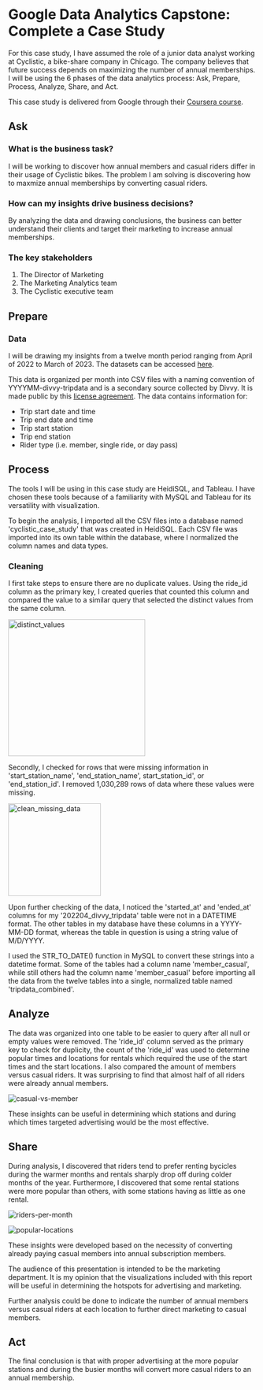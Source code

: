 # Google Data Analytics Capstone: Complete a Case Study

For this case study, I have assumed the role of a junior data analyst working at Cyclistic, a bike-share company in Chicago. The company believes that future success depends on maximizing the number of annual memberships. I will be using the 6 phases of the data analytics process: Ask, Prepare, Process, Analyze, Share, and Act.

This case study is delivered from Google through their [Coursera course](https://www.coursera.org/programs/career-academy-alumni-yzapn/professional-certificates/google-data-analytics).

## Ask

### What is the business task?

I will be working to discover how annual members and casual riders differ in their usage of Cyclistic bikes. The problem I am solving is discovering how to maxmize annual memberships by converting casual riders.

### How can my insights drive business decisions?

By analyzing the data and drawing conclusions, the business can better understand their clients and target their marketing to increase annual memberships.

### The key stakeholders

1. The Director of Marketing
2. The Marketing Analytics team
3. The Cyclistic executive team

## Prepare

### Data

I will be drawing my insights from a twelve month period ranging from April of 2022 to March of 2023. The datasets can be accessed [here](https://divvy-tripdata.s3.amazonaws.com/index.html).

This data is organized per month into CSV files with a naming convention of YYYYMM-divvy-tripdata and is a secondary source collected by Divvy. It is made public by this [license agreement](https://ride.divvybikes.com/data-license-agreement). The data contains information for:

- Trip start date and time
- Trip end date and time
- Trip start station
- Trip end station
- Rider type (i.e. member, single ride, or day pass)

## Process

The tools I will be using in this case study are HeidiSQL, and Tableau. I have chosen these tools because of a familiarity with MySQL and Tableau for its versatility with visualization.

To begin the analysis, I imported all the CSV files into a database named 'cyclistic_case_study' that was created in HeidiSQL. Each CSV file was imported into its own table within the database, where I normalized the column names and data types.

### Cleaning

I first take steps to ensure there are no duplicate values. Using the ride_id column as the primary key, I created queries that counted this column and compared the value to a similar query that selected the distinct values from the same column.

<img width="278" alt="distinct_values" src="https://github.com/Herringtonjc/cyclistic-case-study/assets/7733046/534b6021-93f0-4d19-b4a6-7db947881e4e">

Secondly, I checked for rows that were missing information in 'start_station_name', 'end_station_name', start_station_id', or 'end_station_id'. I removed 1,030,289 rows of data where these values were missing.

<img width="188" alt="clean_missing_data" src="https://github.com/Herringtonjc/cyclistic-case-study/assets/7733046/4a09e201-ea9a-4a26-86c4-0d06ec17e611">

Upon further checking of the data, I noticed the 'started_at' and 'ended_at' columns for my '202204_divvy_tripdata' table were not in a DATETIME format. The other tables in my database have these columns in a YYYY-MM-DD format, whereas the table in question is using a string value of M/D/YYYY.

I used the STR_TO_DATE() function in MySQL to convert these strings into a datetime format. Some of the tables had a column name 'member_casual', while still others had the column name 'member_casual' before importing all the data from the twelve tables into a single, normalized table named 'tripdata_combined'.

## Analyze

The data was organized into one table to be easier to query after all null or empty values were removed. The 'ride_id' column served as the primary key to check for duplicity, the count of the 'ride_id' was used to determine popular times and locations for rentals which required the use of the start times and the start locations. I also compared the amount of members versus casual riders. It was surprising to find that almost half of all riders were already annual members.

![casual-vs-member](https://github.com/Herringtonjc/cyclistic-case-study/assets/7733046/e2356b2a-40c2-4a43-b4ba-45bc2b9c3743)

These insights can be useful in determining which stations and during which times targeted advertising would be the most effective.

## Share

During analysis, I discovered that riders tend to prefer renting bycicles during the warmer months and rentals sharply drop off during colder months of the year. Furthermore, I discovered that some rental stations were more popular than others, with some stations having as little as one rental.

![riders-per-month](https://github.com/Herringtonjc/cyclistic-case-study/assets/7733046/0121a4b7-3273-491d-a6cf-4ebd811909cf)

![popular-locations](https://github.com/Herringtonjc/cyclistic-case-study/assets/7733046/b2c95b97-438c-418c-8879-aa2ceb0c932a)

These insights were developed based on the necessity of converting already paying casual members into annual subscription members.

The audience of this presentation is intended to be the marketing department. It is my opinion that the visualizations included with this report will be useful in determining the hotspots for advertising and marketing.

Further analysis could be done to indicate the number of annual members versus casual riders at each location to further direct marketing to casual members.

## Act

The final conclusion is that with proper advertising at the more popular stations and during the busier months will convert more casual riders to an annual membership.
